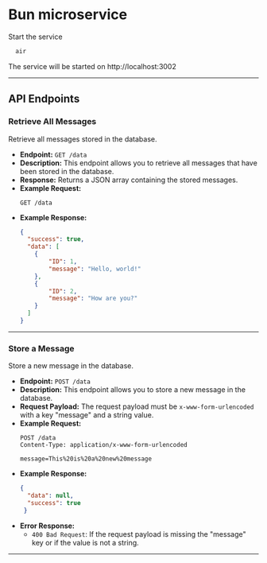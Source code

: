 # Bun microservice

Start the service

```cmd
  air
```
The service will be started on http://localhost:3002

---

## API Endpoints

### Retrieve All Messages

Retrieve all messages stored in the database.

- **Endpoint:** `GET /data`
- **Description:** This endpoint allows you to retrieve all messages that have been stored in the database.
- **Response:** Returns a JSON array containing the stored messages.
- **Example Request:**
  ```http
  GET /data
  ```
- **Example Response:**
  ```json
  {
    "success": true,
    "data": [
      {
          "ID": 1,
          "message": "Hello, world!"
      },
      {
          "ID": 2,
          "message": "How are you?"
      }
    ]
  }
  ```
---

### Store a Message

Store a new message in the database.

- **Endpoint:** `POST /data`
- **Description:** This endpoint allows you to store a new message in the database.
- **Request Payload:** The request payload must be `x-www-form-urlencoded` with a key "message" and a string value.
- **Example Request:**
  ```http
  POST /data
  Content-Type: application/x-www-form-urlencoded

  message=This%20is%20a%20new%20message
  ```
- **Example Response:**
  ```json
  {
    "data": null,
    "success": true
   }
  ```
- **Error Response:**
  - `400 Bad Request`: If the request payload is missing the "message" key or if the value is not a string.

---
